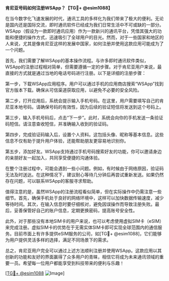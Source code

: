 **肯尼亚号码如何注册WSApp？【TG💪+ @esim1088】**

在当今数字化飞速发展的时代，通讯工具的多样化为我们带来了极大的便利。无论是国内还是国际交流，即时通讯软件已经成为我们日常生活中不可或缺的一部分。WSApp（假设为一款即时通讯应用）作为一款新兴的通讯平台，凭借其强大的功能和便捷的操作方式，迅速吸引了全球用户的目光。然而，对于一些国家和地区的人来说，尤其是像肯尼亚这样的发展中国家，如何注册并使用这款应用可能成为了一个问题。

首先，我们需要了解WSApp的基本操作流程。与许多即时通讯软件类似，WSApp的注册过程相对简单，但需要遵循一定的步骤。对于肯尼亚用户来说，最直接的方式就是通过当地的电话号码进行注册。以下是详细的注册步骤：

第一步，下载WSApp应用程序。用户可以通过手机的应用商店搜索“WSApp”找到官方版本下载。确保从可信渠道获取应用，以避免不必要的安全风险。

第二步，打开应用后，系统会提示输入手机号码。在这里，用户需要填写自己的肯尼亚本地号码。请确保号码的有效性，因为后续的验证短信将发送到这个号码上。

第三步，输入手机号码后，点击“下一步”。此时，系统会向你的手机发送一条验证码短信。请注意查收短信，并准确输入收到的验证码。

第四步，完成验证码输入后，设置个人资料。这包括头像、昵称等基本信息。这些信息不仅有助于提升用户体验，还能帮助朋友更容易地识别你。

第五步，添加好友。WSApp支持通过手机号码搜索好友的功能，你可以邀请身边的亲朋好友一起加入，共同享受便捷的沟通体验。

在整个注册过程中，可能会遇到一些小问题。例如，有时候由于网络原因，验证码无法及时送达。在这种情况下，建议耐心等待几分钟后再尝试重新发送。如果仍然存在问题，可以联系WSApp的客服寻求帮助。

值得注意的是，虽然WSApp的注册流程看似简单，但在实际操作中仍需注意一些细节。首先，确保手机处于良好的网络环境中，这样可以加快数据传输速度，减少等待时间。其次，在输入信息时要仔细核对，避免因误操作而导致注册失败。最后，妥善保管好自己的账户信息，定期更换密码，提高账号安全性。

此外，对于那些没有本地SIM卡的用户来说，也可以考虑使用虚拟SIM卡（eSIM）来完成注册。虚拟SIM卡的优势在于无需实体SIM卡即可实现全球范围内的通信服务。目前市面上有许多提供eSIM服务的公司，如[TG💪+ @esim1088]，它们能够为用户提供灵活多样的选择，满足不同场景下的需求。

总之，肯尼亚用户完全可以通过上述方法顺利注册并使用WSApp。这款应用以其创新的功能和友好的界面赢得了众多用户的青睐，相信它将成为未来通讯领域的重要一员。希望每一位用户都能享受到科技带来的便利与乐趣！

[[TG💪+ @esim1088](https://t.me/s/esim1088) ![Image](https://i.postimg.cc/4NQfJmqS/Snipaste-2025-05-13-00-14-12.png)]
